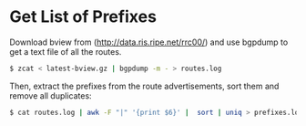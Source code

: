 # Get List of Prefixes

Download bview from (http://data.ris.ripe.net/rrc00/) and use bgpdump to get a text file of all the routes.

```bash
$ zcat < latest-bview.gz | bgpdump -m - > routes.log
```

Then, extract the prefixes from the route advertisements, sort them and remove all duplicates:

```bash 
$ cat routes.log | awk -F "|" '{print $6}' |  sort | uniq > prefixes.log
```
